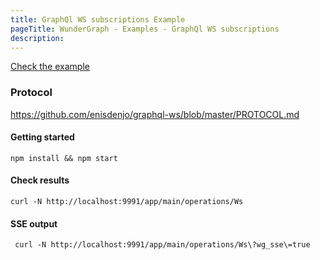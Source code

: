 ```yaml
---
title: GraphQl WS subscriptions Example
pageTitle: WunderGraph - Examples - GraphQl WS subscriptions
description:
---
```


[Check the example](https://github.com/wundergraph/wundergraph/tree/main/examples/graphql-ws-subscriptions)

### Protocol

https://github.com/enisdenjo/graphql-ws/blob/master/PROTOCOL.md

#### Getting started

```shell
npm install && npm start
```

#### Check results

```shell
curl -N http://localhost:9991/app/main/operations/Ws
```

#### SSE output

```shell
 curl -N http://localhost:9991/app/main/operations/Ws\?wg_sse\=true
```

